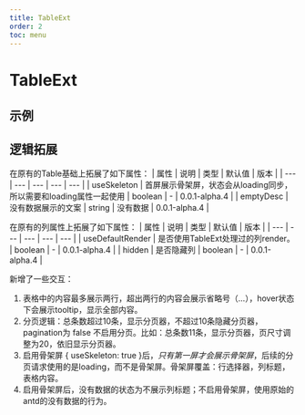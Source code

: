 ```yaml
---
title: TableExt
order: 2
toc: menu
---
```


# TableExt

## 示例

<code src="../../packages/antd-ext/examples/TableExt/base"></code>

<code src="../../packages/antd-ext/examples/TableExt/customPageSizeOptions"></code>

## 逻辑拓展
在原有的Table基础上拓展了如下属性：
| 属性 | 说明 | 类型 | 默认值 | 版本 |
| --- | --- | --- | --- | --- |
| useSkeleton | 首屏展示骨架屏，状态会从loading同步，所以需要和loading属性一起使用 | boolean | - | 0.0.1-alpha.4 |
| emptyDesc | 没有数据展示的文案 | string | 没有数据 | 0.0.1-alpha.4 |

在原有的列属性上拓展了如下属性：
| 属性 | 说明 | 类型 | 默认值 | 版本 |
| --- | --- | --- | --- | --- |
| useDefaultRender | 是否使用TableExt处理过的列render。 | boolean | - | 0.0.1-alpha.4 |
| hidden | 是否隐藏列 | boolean | - | 0.0.1-alpha.4 |

新增了一些交互：
1. 表格中的内容最多展示两行，超出两行的内容会展示省略号（...），hover状态下会展示tooltip，显示全部内容。
2. 分页逻辑：总条数超过10条，显示分页器，不超过10条隐藏分页器，pagination为 false 不启用分页。比如：总条数11条，显示分页器，页尺寸调整为20，依旧显示分页器。
3. 启用骨架屏 { useSkeleton: true }后，*只有第一屏才会展示骨架屏*，后续的分页请求使用的是loading，而不是骨架屏。骨架屏覆盖：行选择器，列标题，表格内容。
4. 启用骨架屏后，没有数据的状态为不展示列标题；不启用骨架屏，使用原始的antd的没有数据的行为。
